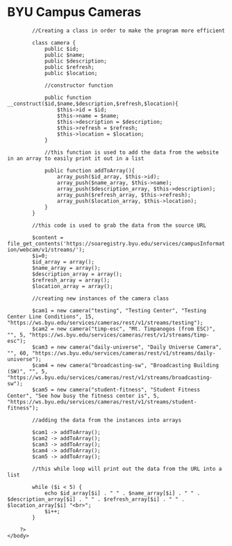 <!DOCTYPE html>
<html>
    <head>
        <title>Campus Cameras</title>
    </head>
    <body>
        <h1>BYU Campus Cameras</h1>
        <?php
        
            //Creating a class in order to make the program more efficient
            
            class camera {
                public $id;
                public $name;
                public $description;
                public $refresh;
                public $location;
                
                //constructor function
                
                public function __construct($id,$name,$description,$refresh,$location){
                    $this->id = $id;
                    $this->name = $name;
                    $this->description = $description;
                    $this->refresh = $refresh;
                    $this->location = $location;
                }
                
                //this function is used to add the data from the website in an array to easily print it out in a list
                
                public function addToArray(){
                    array_push($id_array, $this->id);
                    array_push($name_array, $this->name);
                    array_push($description_array, $this->description);
                    array_push($refresh_array, $this->refresh);
                    array_push($location_array, $this->location);
                }
            }
            
            //this code is used to grab the data from the source URL
            
            $content = file_get_contents('https://soaregistry.byu.edu/services/campusInformation/webcam/v1/streams/');
            $i=0;
            $id_array = array();
            $name_array = array();
            $description_array = array();
            $refresh_array = array();
            $location_array = array();
            
            //creating new instances of the camera class
            
            $cam1 = new camera("testing", "Testing Center", "Testing Center Line Conditions", 15, "https://ws.byu.edu/services/cameras/rest/v1/streams/testing");
            $cam2 = new camera("timp-esc", "Mt. Timpanogos (from ESC)", "", 5, "https://ws.byu.edu/services/cameras/rest/v1/streams/timp-esc");
            $cam3 = new camera("daily-universe", "Daily Universe Camera", "", 60, "https://ws.byu.edu/services/cameras/rest/v1/streams/daily-universe");
            $cam4 = new camera("broadcasting-sw", "Broadcasting Building (SW)", "", 5, "https://ws.byu.edu/services/cameras/rest/v1/streams/broadcasting-sw");
            $cam5 = new camera("student-fitness", "Student Fitness Center", "See how busy the fitness center is", 5, "https://ws.byu.edu/services/cameras/rest/v1/streams/student-fitness");
            
            //adding the data from the instances into arrays
            
            $cam1 -> addToArray();
            $cam2 -> addToArray();
            $cam3 -> addToArray();
            $cam4 -> addToArray();
            $cam5 -> addToArray();
            
            //this while loop will print out the data from the URL into a list
            
            while ($i < 5) {
                echo $id_array[$i] . " " . $name_array[$i] . " " . $description_array[$i] . " " . $refresh_array[$i] . " " . $location_array[$i] "<br>";
                $i++;
            }
            
        ?>
    </body>


</html>
